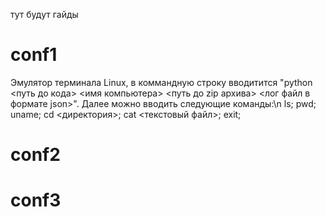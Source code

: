 тут будут гайды
# conf1
Эмулятор терминала Linux, в коммандную строку вводитится "python <путь до кода> <имя компьютера> <путь до zip архива> <лог файл в формате json>".
Далее можно вводить следующие команды:\n
  ls;
  pwd;
  uname;
  cd <директория>;
  cat <текстовый файл>;
  exit;
# conf2
# conf3
